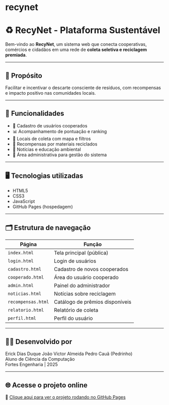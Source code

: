 # recynet
# ♻ RecyNet - Plataforma Sustentável

Bem-vindo ao **RecyNet**, um sistema web que conecta cooperativas, comércios e cidadãos em uma rede de **coleta seletiva e reciclagem premiada**.

---

## 🌱 Propósito

Facilitar e incentivar o descarte consciente de resíduos, com recompensas e impacto positivo nas comunidades locais.

---

## 🚀 Funcionalidades

- 🧾 Cadastro de usuários cooperados
- 📊 Acompanhamento de pontuação e ranking
- 📍 Locais de coleta com mapa e filtros
- 🎁 Recompensas por materiais reciclados
- 📰 Notícias e educação ambiental
- 🔐 Área administrativa para gestão do sistema

---

## 🖥️ Tecnologias utilizadas

- HTML5
- CSS3
- JavaScript
- GitHub Pages (hospedagem)

---

## 🗂️ Estrutura de navegação

| Página               | Função                                       |
|----------------------|----------------------------------------------|
| `index.html`         | Tela principal (pública)                     |
| `login.html`         | Login de usuários                            |
| `cadastro.html`      | Cadastro de novos cooperados                 |
| `cooperado.html`     | Área do usuário cooperado                    |
| `admin.html`         | Painel do administrador                      |
| `noticias.html`      | Notícias sobre reciclagem                    |
| `recompensas.html`   | Catálogo de prêmios disponíveis              |
| `relatorio.html`     | Relatório de coleta                          |
| `perfil.html`        | Perfil do usuário                            |

---

## 👨‍💻 Desenvolvido por

Erick Dias Duque
João Victor Almeida
Pedro Cauã (Pedrinho)  
Aluno de Ciência da Computação  
Fortes Engenharia | 2025

---

## 🌐 Acesse o projeto online

🔗 [Clique aqui para ver o projeto rodando no GitHub Pages](https://pedrinhouvv.github.io/recynet/)
